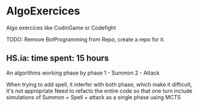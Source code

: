 # AlgoExercices
Algo exercices like CodinGame or Codefight

TODO: Remove BotProgramming from Repo, create a repo for it.

## HS.ia: time spent: 15 hours
An algorithms working phase by phase 
1 - Summon
2 - Attack

When trying to add spell, it interfer with both phase, which make it difficult, it's not appropriate
Need to refacto the entire code so that one turn include simulations of Summon + Spell + attack as a single phase using MCTS
